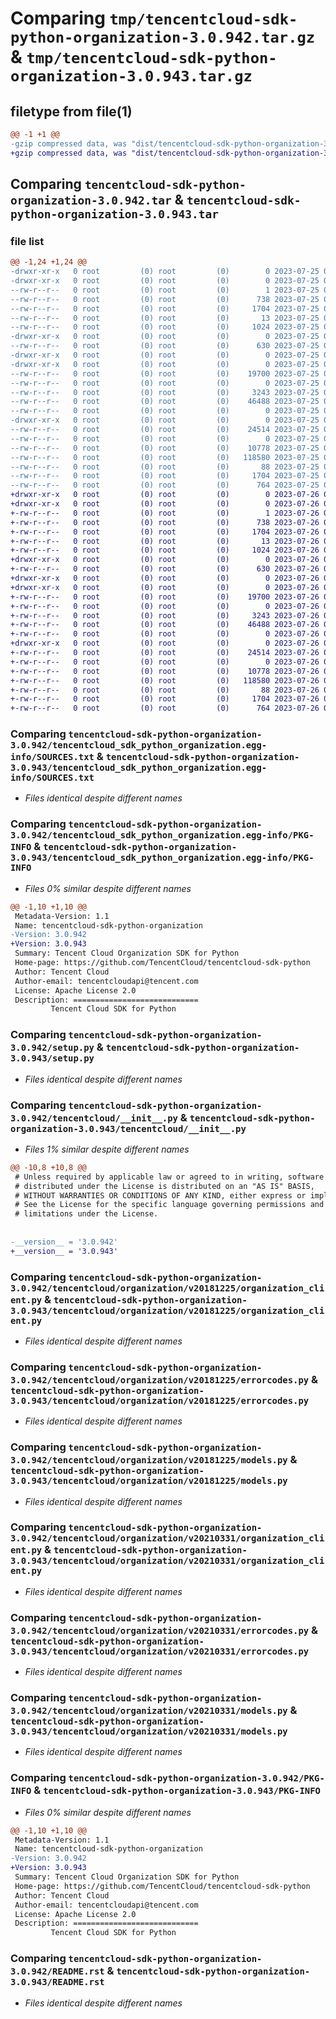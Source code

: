 # Comparing `tmp/tencentcloud-sdk-python-organization-3.0.942.tar.gz` & `tmp/tencentcloud-sdk-python-organization-3.0.943.tar.gz`

## filetype from file(1)

```diff
@@ -1 +1 @@
-gzip compressed data, was "dist/tencentcloud-sdk-python-organization-3.0.942.tar", last modified: Tue Jul 25 04:22:43 2023, max compression
+gzip compressed data, was "dist/tencentcloud-sdk-python-organization-3.0.943.tar", last modified: Wed Jul 26 00:42:00 2023, max compression
```

## Comparing `tencentcloud-sdk-python-organization-3.0.942.tar` & `tencentcloud-sdk-python-organization-3.0.943.tar`

### file list

```diff
@@ -1,24 +1,24 @@
-drwxr-xr-x   0 root         (0) root         (0)        0 2023-07-25 04:22:43.000000 tencentcloud-sdk-python-organization-3.0.942/
-drwxr-xr-x   0 root         (0) root         (0)        0 2023-07-25 04:22:43.000000 tencentcloud-sdk-python-organization-3.0.942/tencentcloud_sdk_python_organization.egg-info/
--rw-r--r--   0 root         (0) root         (0)        1 2023-07-25 04:22:43.000000 tencentcloud-sdk-python-organization-3.0.942/tencentcloud_sdk_python_organization.egg-info/dependency_links.txt
--rw-r--r--   0 root         (0) root         (0)      738 2023-07-25 04:22:43.000000 tencentcloud-sdk-python-organization-3.0.942/tencentcloud_sdk_python_organization.egg-info/SOURCES.txt
--rw-r--r--   0 root         (0) root         (0)     1704 2023-07-25 04:22:43.000000 tencentcloud-sdk-python-organization-3.0.942/tencentcloud_sdk_python_organization.egg-info/PKG-INFO
--rw-r--r--   0 root         (0) root         (0)       13 2023-07-25 04:22:43.000000 tencentcloud-sdk-python-organization-3.0.942/tencentcloud_sdk_python_organization.egg-info/top_level.txt
--rw-r--r--   0 root         (0) root         (0)     1024 2023-07-25 04:22:43.000000 tencentcloud-sdk-python-organization-3.0.942/setup.py
-drwxr-xr-x   0 root         (0) root         (0)        0 2023-07-25 04:22:43.000000 tencentcloud-sdk-python-organization-3.0.942/tencentcloud/
--rw-r--r--   0 root         (0) root         (0)      630 2023-07-25 04:22:43.000000 tencentcloud-sdk-python-organization-3.0.942/tencentcloud/__init__.py
-drwxr-xr-x   0 root         (0) root         (0)        0 2023-07-25 04:22:43.000000 tencentcloud-sdk-python-organization-3.0.942/tencentcloud/organization/
-drwxr-xr-x   0 root         (0) root         (0)        0 2023-07-25 04:22:43.000000 tencentcloud-sdk-python-organization-3.0.942/tencentcloud/organization/v20181225/
--rw-r--r--   0 root         (0) root         (0)    19700 2023-07-25 04:22:43.000000 tencentcloud-sdk-python-organization-3.0.942/tencentcloud/organization/v20181225/organization_client.py
--rw-r--r--   0 root         (0) root         (0)        0 2023-07-25 04:22:43.000000 tencentcloud-sdk-python-organization-3.0.942/tencentcloud/organization/v20181225/__init__.py
--rw-r--r--   0 root         (0) root         (0)     3243 2023-07-25 04:22:43.000000 tencentcloud-sdk-python-organization-3.0.942/tencentcloud/organization/v20181225/errorcodes.py
--rw-r--r--   0 root         (0) root         (0)    46488 2023-07-25 04:22:43.000000 tencentcloud-sdk-python-organization-3.0.942/tencentcloud/organization/v20181225/models.py
--rw-r--r--   0 root         (0) root         (0)        0 2023-07-25 04:22:43.000000 tencentcloud-sdk-python-organization-3.0.942/tencentcloud/organization/__init__.py
-drwxr-xr-x   0 root         (0) root         (0)        0 2023-07-25 04:22:43.000000 tencentcloud-sdk-python-organization-3.0.942/tencentcloud/organization/v20210331/
--rw-r--r--   0 root         (0) root         (0)    24514 2023-07-25 04:22:43.000000 tencentcloud-sdk-python-organization-3.0.942/tencentcloud/organization/v20210331/organization_client.py
--rw-r--r--   0 root         (0) root         (0)        0 2023-07-25 04:22:43.000000 tencentcloud-sdk-python-organization-3.0.942/tencentcloud/organization/v20210331/__init__.py
--rw-r--r--   0 root         (0) root         (0)    10778 2023-07-25 04:22:43.000000 tencentcloud-sdk-python-organization-3.0.942/tencentcloud/organization/v20210331/errorcodes.py
--rw-r--r--   0 root         (0) root         (0)   118580 2023-07-25 04:22:43.000000 tencentcloud-sdk-python-organization-3.0.942/tencentcloud/organization/v20210331/models.py
--rw-r--r--   0 root         (0) root         (0)       88 2023-07-25 04:22:43.000000 tencentcloud-sdk-python-organization-3.0.942/setup.cfg
--rw-r--r--   0 root         (0) root         (0)     1704 2023-07-25 04:22:43.000000 tencentcloud-sdk-python-organization-3.0.942/PKG-INFO
--rw-r--r--   0 root         (0) root         (0)      764 2023-07-25 04:22:43.000000 tencentcloud-sdk-python-organization-3.0.942/README.rst
+drwxr-xr-x   0 root         (0) root         (0)        0 2023-07-26 00:42:00.000000 tencentcloud-sdk-python-organization-3.0.943/
+drwxr-xr-x   0 root         (0) root         (0)        0 2023-07-26 00:42:00.000000 tencentcloud-sdk-python-organization-3.0.943/tencentcloud_sdk_python_organization.egg-info/
+-rw-r--r--   0 root         (0) root         (0)        1 2023-07-26 00:42:00.000000 tencentcloud-sdk-python-organization-3.0.943/tencentcloud_sdk_python_organization.egg-info/dependency_links.txt
+-rw-r--r--   0 root         (0) root         (0)      738 2023-07-26 00:42:00.000000 tencentcloud-sdk-python-organization-3.0.943/tencentcloud_sdk_python_organization.egg-info/SOURCES.txt
+-rw-r--r--   0 root         (0) root         (0)     1704 2023-07-26 00:42:00.000000 tencentcloud-sdk-python-organization-3.0.943/tencentcloud_sdk_python_organization.egg-info/PKG-INFO
+-rw-r--r--   0 root         (0) root         (0)       13 2023-07-26 00:42:00.000000 tencentcloud-sdk-python-organization-3.0.943/tencentcloud_sdk_python_organization.egg-info/top_level.txt
+-rw-r--r--   0 root         (0) root         (0)     1024 2023-07-26 00:42:00.000000 tencentcloud-sdk-python-organization-3.0.943/setup.py
+drwxr-xr-x   0 root         (0) root         (0)        0 2023-07-26 00:42:00.000000 tencentcloud-sdk-python-organization-3.0.943/tencentcloud/
+-rw-r--r--   0 root         (0) root         (0)      630 2023-07-26 00:42:00.000000 tencentcloud-sdk-python-organization-3.0.943/tencentcloud/__init__.py
+drwxr-xr-x   0 root         (0) root         (0)        0 2023-07-26 00:42:00.000000 tencentcloud-sdk-python-organization-3.0.943/tencentcloud/organization/
+drwxr-xr-x   0 root         (0) root         (0)        0 2023-07-26 00:42:00.000000 tencentcloud-sdk-python-organization-3.0.943/tencentcloud/organization/v20181225/
+-rw-r--r--   0 root         (0) root         (0)    19700 2023-07-26 00:42:00.000000 tencentcloud-sdk-python-organization-3.0.943/tencentcloud/organization/v20181225/organization_client.py
+-rw-r--r--   0 root         (0) root         (0)        0 2023-07-26 00:42:00.000000 tencentcloud-sdk-python-organization-3.0.943/tencentcloud/organization/v20181225/__init__.py
+-rw-r--r--   0 root         (0) root         (0)     3243 2023-07-26 00:42:00.000000 tencentcloud-sdk-python-organization-3.0.943/tencentcloud/organization/v20181225/errorcodes.py
+-rw-r--r--   0 root         (0) root         (0)    46488 2023-07-26 00:42:00.000000 tencentcloud-sdk-python-organization-3.0.943/tencentcloud/organization/v20181225/models.py
+-rw-r--r--   0 root         (0) root         (0)        0 2023-07-26 00:42:00.000000 tencentcloud-sdk-python-organization-3.0.943/tencentcloud/organization/__init__.py
+drwxr-xr-x   0 root         (0) root         (0)        0 2023-07-26 00:42:00.000000 tencentcloud-sdk-python-organization-3.0.943/tencentcloud/organization/v20210331/
+-rw-r--r--   0 root         (0) root         (0)    24514 2023-07-26 00:42:00.000000 tencentcloud-sdk-python-organization-3.0.943/tencentcloud/organization/v20210331/organization_client.py
+-rw-r--r--   0 root         (0) root         (0)        0 2023-07-26 00:42:00.000000 tencentcloud-sdk-python-organization-3.0.943/tencentcloud/organization/v20210331/__init__.py
+-rw-r--r--   0 root         (0) root         (0)    10778 2023-07-26 00:42:00.000000 tencentcloud-sdk-python-organization-3.0.943/tencentcloud/organization/v20210331/errorcodes.py
+-rw-r--r--   0 root         (0) root         (0)   118580 2023-07-26 00:42:00.000000 tencentcloud-sdk-python-organization-3.0.943/tencentcloud/organization/v20210331/models.py
+-rw-r--r--   0 root         (0) root         (0)       88 2023-07-26 00:42:00.000000 tencentcloud-sdk-python-organization-3.0.943/setup.cfg
+-rw-r--r--   0 root         (0) root         (0)     1704 2023-07-26 00:42:00.000000 tencentcloud-sdk-python-organization-3.0.943/PKG-INFO
+-rw-r--r--   0 root         (0) root         (0)      764 2023-07-26 00:42:00.000000 tencentcloud-sdk-python-organization-3.0.943/README.rst
```

### Comparing `tencentcloud-sdk-python-organization-3.0.942/tencentcloud_sdk_python_organization.egg-info/SOURCES.txt` & `tencentcloud-sdk-python-organization-3.0.943/tencentcloud_sdk_python_organization.egg-info/SOURCES.txt`

 * *Files identical despite different names*

### Comparing `tencentcloud-sdk-python-organization-3.0.942/tencentcloud_sdk_python_organization.egg-info/PKG-INFO` & `tencentcloud-sdk-python-organization-3.0.943/tencentcloud_sdk_python_organization.egg-info/PKG-INFO`

 * *Files 0% similar despite different names*

```diff
@@ -1,10 +1,10 @@
 Metadata-Version: 1.1
 Name: tencentcloud-sdk-python-organization
-Version: 3.0.942
+Version: 3.0.943
 Summary: Tencent Cloud Organization SDK for Python
 Home-page: https://github.com/TencentCloud/tencentcloud-sdk-python
 Author: Tencent Cloud
 Author-email: tencentcloudapi@tencent.com
 License: Apache License 2.0
 Description: ============================
         Tencent Cloud SDK for Python
```

### Comparing `tencentcloud-sdk-python-organization-3.0.942/setup.py` & `tencentcloud-sdk-python-organization-3.0.943/setup.py`

 * *Files identical despite different names*

### Comparing `tencentcloud-sdk-python-organization-3.0.942/tencentcloud/__init__.py` & `tencentcloud-sdk-python-organization-3.0.943/tencentcloud/__init__.py`

 * *Files 1% similar despite different names*

```diff
@@ -10,8 +10,8 @@
 # Unless required by applicable law or agreed to in writing, software
 # distributed under the License is distributed on an "AS IS" BASIS,
 # WITHOUT WARRANTIES OR CONDITIONS OF ANY KIND, either express or implied.
 # See the License for the specific language governing permissions and
 # limitations under the License.
 
 
-__version__ = '3.0.942'
+__version__ = '3.0.943'
```

### Comparing `tencentcloud-sdk-python-organization-3.0.942/tencentcloud/organization/v20181225/organization_client.py` & `tencentcloud-sdk-python-organization-3.0.943/tencentcloud/organization/v20181225/organization_client.py`

 * *Files identical despite different names*

### Comparing `tencentcloud-sdk-python-organization-3.0.942/tencentcloud/organization/v20181225/errorcodes.py` & `tencentcloud-sdk-python-organization-3.0.943/tencentcloud/organization/v20181225/errorcodes.py`

 * *Files identical despite different names*

### Comparing `tencentcloud-sdk-python-organization-3.0.942/tencentcloud/organization/v20181225/models.py` & `tencentcloud-sdk-python-organization-3.0.943/tencentcloud/organization/v20181225/models.py`

 * *Files identical despite different names*

### Comparing `tencentcloud-sdk-python-organization-3.0.942/tencentcloud/organization/v20210331/organization_client.py` & `tencentcloud-sdk-python-organization-3.0.943/tencentcloud/organization/v20210331/organization_client.py`

 * *Files identical despite different names*

### Comparing `tencentcloud-sdk-python-organization-3.0.942/tencentcloud/organization/v20210331/errorcodes.py` & `tencentcloud-sdk-python-organization-3.0.943/tencentcloud/organization/v20210331/errorcodes.py`

 * *Files identical despite different names*

### Comparing `tencentcloud-sdk-python-organization-3.0.942/tencentcloud/organization/v20210331/models.py` & `tencentcloud-sdk-python-organization-3.0.943/tencentcloud/organization/v20210331/models.py`

 * *Files identical despite different names*

### Comparing `tencentcloud-sdk-python-organization-3.0.942/PKG-INFO` & `tencentcloud-sdk-python-organization-3.0.943/PKG-INFO`

 * *Files 0% similar despite different names*

```diff
@@ -1,10 +1,10 @@
 Metadata-Version: 1.1
 Name: tencentcloud-sdk-python-organization
-Version: 3.0.942
+Version: 3.0.943
 Summary: Tencent Cloud Organization SDK for Python
 Home-page: https://github.com/TencentCloud/tencentcloud-sdk-python
 Author: Tencent Cloud
 Author-email: tencentcloudapi@tencent.com
 License: Apache License 2.0
 Description: ============================
         Tencent Cloud SDK for Python
```

### Comparing `tencentcloud-sdk-python-organization-3.0.942/README.rst` & `tencentcloud-sdk-python-organization-3.0.943/README.rst`

 * *Files identical despite different names*

